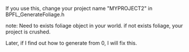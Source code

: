 If you use this, change your project name "MYPROJECT2" in BPFL_GenerateFoliage.h

note: Need to exists foliage object in your world. if not exists foliage, your project is crushed.

Later, if I find out how to generate from 0, I will fix this.
